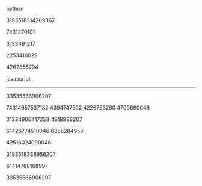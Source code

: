 
python

3193518314209367


7431470101


3133491217


2253416629

4262855794


javascript

____________

33535566906207

74314657537182
4694747502
4226753280
4700690046


31334906417253
4918936207


61426774510046
6368284958


42516024090046


3193518338956207


61414788168997


33535566906207



